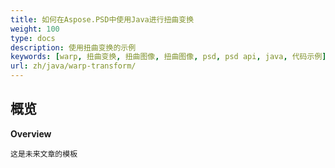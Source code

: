 ```yaml
---
title: 如何在Aspose.PSD中使用Java进行扭曲变换
weight: 100
type: docs
description: 使用扭曲变换的示例
keywords: [warp, 扭曲变换, 扭曲图像, 扭曲图像, psd, psd api, java, 代码示例]
url: zh/java/warp-transform/
---
```


## **概览**

**Overview**

    这是未来文章的模板
